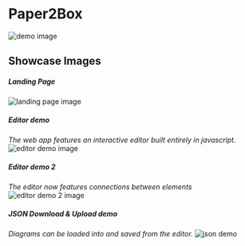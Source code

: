# Paper2Box
![demo image](https://user-images.githubusercontent.com/50327123/216789637-c3ecbe25-4028-422e-8793-f97e1c27ed4c.png)


## Showcase Images
##### Landing Page
![landing page image](https://imgur.com/cp6oEja.png)
##### Editor demo
*The web app features an interactive editor built entirely in javascript.*
![editor demo image](https://imgur.com/3HXElB2.png)
##### Editor demo 2
*The editor now features connections between elements*
![editor demo 2 image](https://imgur.com/9OCTM0j.png)
##### JSON Download & Upload demo
*Diagrams can be loaded into and saved from the editor.*
![json demo](https://imgur.com/XJ7Mw7R.png)
